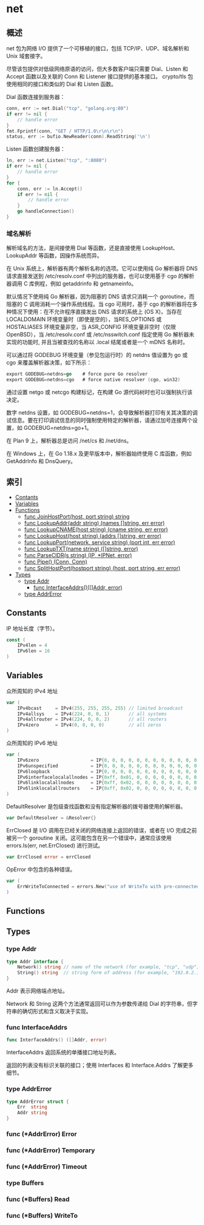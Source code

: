 
# net

## 概述

net 包为网络 I/O 提供了一个可移植的接口，包括 TCP/IP、UDP、域名解析和 Unix 域套接字。

尽管该包提供对低级网络原语的访问，但大多数客户端只需要 Dial、Listen 和 Accept 函数以及关联的 Conn 和 Listener 接口提供的基本接口。 crypto/tls 包使用相同的接口和类似的 Dial 和 Listen 函数。

Dial 函数连接到服务器：

```go
conn, err := net.Dial("tcp", "golang.org:80")
if err != nil {
    // handle error
}
fmt.Fprintf(conn, "GET / HTTP/1.0\r\n\r\n")
status, err := bufio.NewReader(conn).ReadString('\n')
```

Listen 函数创建服务器：

```go
ln, err := net.Listen("tcp", ":8080")
if err != nil {
    // handle error
}
for {
    conn, err := ln.Accept()
    if err != nil {
        // handle error
    }
    go handleConnection()
}
```

### 域名解析

解析域名的方法，是间接使用 Dial 等函数，还是直接使用 LookupHost、LookupAddr 等函数，因操作系统而异。

在 Unix 系统上，解析器有两个解析名称的选项。它可以使用纯 Go 解析器将 DNS 请求直接发送到 /etc/resolv.conf 中列出的服务器，也可以使用基于 cgo 的解析器调用 C 库例程，例如 getaddrinfo 和 getnameinfo。

默认情况下使用纯 Go 解析器，因为阻塞的 DNS 请求只消耗一个 goroutine，而阻塞的 C 调用消耗一个操作系统线程。当 cgo 可用时，基于 cgo 的解析器将在多种情况下使用：在不允许程序直接发出 DNS 请求的系统上 (OS X)，当存在 LOCALDOMAIN 环境变量时（即使是空的），当RES_OPTIONS 或 HOSTALIASES 环境变量非空，当 ASR_CONFIG 环境变量非空时（仅限 OpenBSD），当 /etc/resolv.conf 或 /etc/nsswitch.conf 指定使用 Go 解析器未实现的功能时, 并且当被查找的名称以 .local 结尾或者是一个 mDNS 名称时。

可以通过将 GODEBUG 环境变量（参见包运行时）的 netdns 值设置为 go 或 cgo 来覆盖解析器决策，如下所示：

```go
export GODEBUG=netdns=go    # force pure Go resolver
export GODEBUG=netdns=cgo   # force native resolver (cgo, win32)
```

通过设置 netgo 或 netcgo 构建标记，在构建 Go 源代码树时也可以强制执行该决定。

数字 netdns 设置，如 GODEBUG=netdns=1，会导致解析器打印有关其决策的调试信息。要在打印调试信息的同时强制使用特定的解析器，请通过加号连接两个设置，如 GODEBUG=netdns=go+1。

在 Plan 9 上，解析器总是访问 /net/cs 和 /net/dns。

在 Windows 上，在 Go 1.18.x 及更早版本中，解析器始终使用 C 库函数，例如 GetAddrInfo 和 DnsQuery。

## 索引

- [Contants](#constants)
- [Variables](#variables)
- [Functions](#functions)
    - [func JoinHostPort(host, port string) string]()
    - [func LookupAddr(addr string) (names []string, err error)]()
    - [func LookupCNAME(host string) (cname string, err error)]()
    - [func LookupHost(host string) (addrs []string, err error)]()
    - [func LookupPort(network, service string) (port int, err error)]()
    - [func LookupTXT(name string) ([]string, error)]()
    - [func ParseCIDR(s string) (IP, *IPNet, error)]()
    - [func Pipe() (Conn, Conn)]()
    - [func SplitHostPort(hostport string) (host, port string, err error)]()
- [Types](#types) 
    - [type Addr]()
        - [func InterfaceAddrs()([]Addr, error)]()
    - [type AddrError]()
## Constants

IP 地址长度（字节）。

```go
const (
    IPv4len = 4
    IPv6len = 16
)
```

## Variables

众所周知的 IPv4 地址

```go
var (
	IPv4bcast     = IPv4(255, 255, 255, 255) // limited broadcast
	IPv4allsys    = IPv4(224, 0, 0, 1)       // all systems
	IPv4allrouter = IPv4(224, 0, 0, 2)       // all routers
	IPv4zero      = IPv4(0, 0, 0, 0)         // all zeros
)
```

众所周知的 IPv6 地址

```go
var (
	IPv6zero                   = IP{0, 0, 0, 0, 0, 0, 0, 0, 0, 0, 0, 0, 0, 0, 0, 0}
	IPv6unspecified            = IP{0, 0, 0, 0, 0, 0, 0, 0, 0, 0, 0, 0, 0, 0, 0, 0}
	IPv6loopback               = IP{0, 0, 0, 0, 0, 0, 0, 0, 0, 0, 0, 0, 0, 0, 0, 1}
	IPv6interfacelocalallnodes = IP{0xff, 0x01, 0, 0, 0, 0, 0, 0, 0, 0, 0, 0, 0, 0, 0, 0x01}
	IPv6linklocalallnodes      = IP{0xff, 0x02, 0, 0, 0, 0, 0, 0, 0, 0, 0, 0, 0, 0, 0, 0x01}
	IPv6linklocalallrouters    = IP{0xff, 0x02, 0, 0, 0, 0, 0, 0, 0, 0, 0, 0, 0, 0, 0, 0x02}
)
```

DefaultResolver 是包级查找函数和没有指定解析器的拨号器使用的解析器。

```go
var DefaultResolver = &Resolver{}
```

ErrClosed 是 I/O 调用在已经关闭的网络连接上返回的错误，或者在 I/O 完成之前被另一个 goroutine 关闭。这可能包含在另一个错误中，通常应该使用 errors.Is(err, net.ErrClosed) 进行测试。

```go
var ErrClosed error = errClosed
```

OpError 中包含的各种错误。

```go
var (
	ErrWriteToConnected = errors.New("use of WriteTo with pre-connected connection")
)
```

## Functions

## Types

### type Addr

```go
type Addr interface {
	Network() string // name of the network (for example, "tcp", "udp")
	String() string  // string form of address (for example, "192.0.2.1:25", "[2001:db8::1]:80")
}
```

Addr 表示网络端点地址。

Network 和 String 这两个方法通常返回可以作为参数传递给 Dial 的字符串，但字符串的确切形式和含义取决于实现。

### func InterfaceAddrs

```go
func InterfaceAddrs() ([]Addr, error)
```

InterfaceAddrs 返回系统的单播接口地址列表。

返回的列表没有标识关联的接口；使用 Interfaces 和 Interface.Addrs 了解更多细节。

### type AddrError

```go
type AddrError struct {
	Err  string
	Addr string
}
```

### func (*AddrError) Error

### func (*AddrError) Temporary

### func (*AddrError) Timeout

### type Buffers

### func (*Buffers) Read

### func (*Buffers) WriteTo


